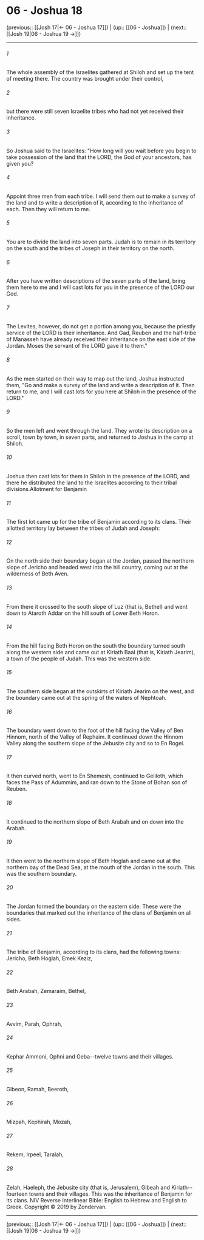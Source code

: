 # 06 - Joshua 18

(previous:: [[Josh 17|← 06 - Joshua 17]]) | (up:: [[06 - Joshua]]) | (next:: [[Josh 19|06 - Joshua 19 →]])

***


###### 1 
The whole assembly of the Israelites gathered at Shiloh and set up the tent of meeting there. The country was brought under their control, 

###### 2 
but there were still seven Israelite tribes who had not yet received their inheritance. 

###### 3 
So Joshua said to the Israelites: "How long will you wait before you begin to take possession of the land that the LORD, the God of your ancestors, has given you? 

###### 4 
Appoint three men from each tribe. I will send them out to make a survey of the land and to write a description of it, according to the inheritance of each. Then they will return to me. 

###### 5 
You are to divide the land into seven parts. Judah is to remain in its territory on the south and the tribes of Joseph in their territory on the north. 

###### 6 
After you have written descriptions of the seven parts of the land, bring them here to me and I will cast lots for you in the presence of the LORD our God. 

###### 7 
The Levites, however, do not get a portion among you, because the priestly service of the LORD is their inheritance. And Gad, Reuben and the half-tribe of Manasseh have already received their inheritance on the east side of the Jordan. Moses the servant of the LORD gave it to them." 

###### 8 
As the men started on their way to map out the land, Joshua instructed them, "Go and make a survey of the land and write a description of it. Then return to me, and I will cast lots for you here at Shiloh in the presence of the LORD." 

###### 9 
So the men left and went through the land. They wrote its description on a scroll, town by town, in seven parts, and returned to Joshua in the camp at Shiloh. 

###### 10 
Joshua then cast lots for them in Shiloh in the presence of the LORD, and there he distributed the land to the Israelites according to their tribal divisions.Allotment for Benjamin 

###### 11 
The first lot came up for the tribe of Benjamin according to its clans. Their allotted territory lay between the tribes of Judah and Joseph: 

###### 12 
On the north side their boundary began at the Jordan, passed the northern slope of Jericho and headed west into the hill country, coming out at the wilderness of Beth Aven. 

###### 13 
From there it crossed to the south slope of Luz (that is, Bethel) and went down to Ataroth Addar on the hill south of Lower Beth Horon. 

###### 14 
From the hill facing Beth Horon on the south the boundary turned south along the western side and came out at Kiriath Baal (that is, Kiriath Jearim), a town of the people of Judah. This was the western side. 

###### 15 
The southern side began at the outskirts of Kiriath Jearim on the west, and the boundary came out at the spring of the waters of Nephtoah. 

###### 16 
The boundary went down to the foot of the hill facing the Valley of Ben Hinnom, north of the Valley of Rephaim. It continued down the Hinnom Valley along the southern slope of the Jebusite city and so to En Rogel. 

###### 17 
It then curved north, went to En Shemesh, continued to Geliloth, which faces the Pass of Adummim, and ran down to the Stone of Bohan son of Reuben. 

###### 18 
It continued to the northern slope of Beth Arabah and on down into the Arabah. 

###### 19 
It then went to the northern slope of Beth Hoglah and came out at the northern bay of the Dead Sea, at the mouth of the Jordan in the south. This was the southern boundary. 

###### 20 
The Jordan formed the boundary on the eastern side. These were the boundaries that marked out the inheritance of the clans of Benjamin on all sides. 

###### 21 
The tribe of Benjamin, according to its clans, had the following towns: Jericho, Beth Hoglah, Emek Keziz, 

###### 22 
Beth Arabah, Zemaraim, Bethel, 

###### 23 
Avvim, Parah, Ophrah, 

###### 24 
Kephar Ammoni, Ophni and Geba--twelve towns and their villages. 

###### 25 
Gibeon, Ramah, Beeroth, 

###### 26 
Mizpah, Kephirah, Mozah, 

###### 27 
Rekem, Irpeel, Taralah, 

###### 28 
Zelah, Haeleph, the Jebusite city (that is, Jerusalem), Gibeah and Kiriath--fourteen towns and their villages. This was the inheritance of Benjamin for its clans. NIV Reverse Interlinear Bible: English to Hebrew and English to Greek. Copyright © 2019 by Zondervan.

***

(previous:: [[Josh 17|← 06 - Joshua 17]]) | (up:: [[06 - Joshua]]) | (next:: [[Josh 19|06 - Joshua 19 →]])
